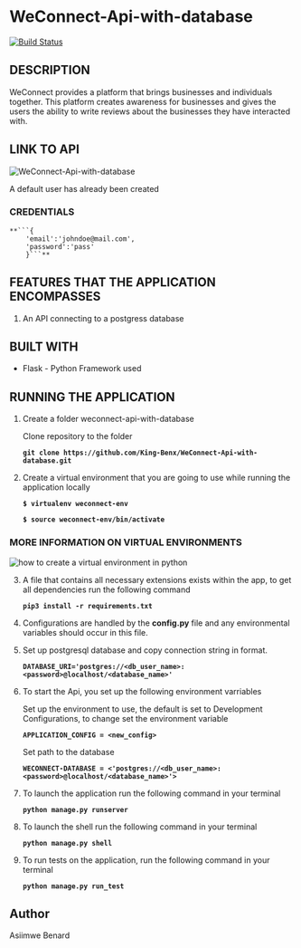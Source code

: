 # WeConnect-Api-with-database
[![Build Status](https://travis-ci.org/King-Benx/WeConnect-Api-with-database.svg?branch=master)](https://travis-ci.org/King-Benx/WeConnect-Api-with-database)
## DESCRIPTION

WeConnect provides a platform that brings businesses and individuals together. This platform
creates awareness for businesses and gives the users the ability to write reviews about the
businesses they have interacted with.

## LINK TO API
![WeConnect-Api-with-database](https://weconnect-api-database.herokuapp.com)

A default user has already been created

### CREDENTIALS

    **```{
        'email':'johndoe@mail.com',
        'password':'pass'
        }```**

## FEATURES THAT THE APPLICATION ENCOMPASSES

1.  An API connecting to a postgress database

## BUILT WITH

* Flask - Python Framework used

## RUNNING THE APPLICATION

1. Create a folder weconnect-api-with-database

    Clone repository to the folder

    **```git clone https://github.com/King-Benx/WeConnect-Api-with-database.git```**

2. Create a virtual environment that you are going to use while running the application locally

    **```$ virtualenv weconnect-env```**

    **```$ source weconnect-env/bin/activate```**

### MORE INFORMATION ON VIRTUAL ENVIRONMENTS

![how to create a virtual environment in python](http://docs.python-guide.org/en/latest/dev/virtualenvs/)

3. A file that contains all necessary extensions exists within the app, to get all dependencies run the following command

    **```pip3 install -r requirements.txt```**

4. Configurations are handled by the **config.py** file and any environmental variables should occur in this file.
5. Set up postgresql database and copy connection string in format.

    **```DATABASE_URI='postgres://<db_user_name>:<password>@localhost/<database_name>'```**

6. To start the Api, you set up the following environment varriables

    Set up the environment to use, the default is set to Development Configurations, to change set the environment variable

    **```APPLICATION_CONFIG = <new_config>```**

    Set path to the database

    **```WECONNECT-DATABASE = <'postgres://<db_user_name>:<password>@localhost/<database_name>'>```**

7.  To launch the application run the following command in your terminal

    **```python manage.py runserver```**

8. To launch the shell run the following command in your terminal

    **```python manage.py shell```**

9. To run tests on the application, run the following command in your terminal

    **```python manage.py run_test```**

## Author

Asiimwe Benard

